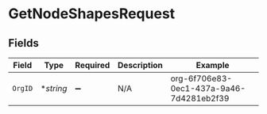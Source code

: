 # GetNodeShapesRequest


## Fields

| Field                                    | Type                                     | Required                                 | Description                              | Example                                  |
| ---------------------------------------- | ---------------------------------------- | ---------------------------------------- | ---------------------------------------- | ---------------------------------------- |
| `OrgID`                                  | **string*                                | :heavy_minus_sign:                       | N/A                                      | org-6f706e83-0ec1-437a-9a46-7d4281eb2f39 |